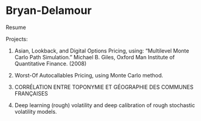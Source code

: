 # Bryan-Delamour

Resume

Projects: 

1. Asian, Lookback, and Digital Options Pricing, using: “Multilevel Monte Carlo Path Simulation.” Michael B. Giles, Oxford Man Institute of
Quantitative Finance. (2008)

2. Worst-Of Autocallables Pricing, using Monte Carlo method.

3. CORRÉLATION ENTRE TOPONYMIE ET GÉOGRAPHIE DES COMMUNES FRANÇAISES

4. Deep learning (rough) volatility and deep calibration of rough stochastic volatility models.
